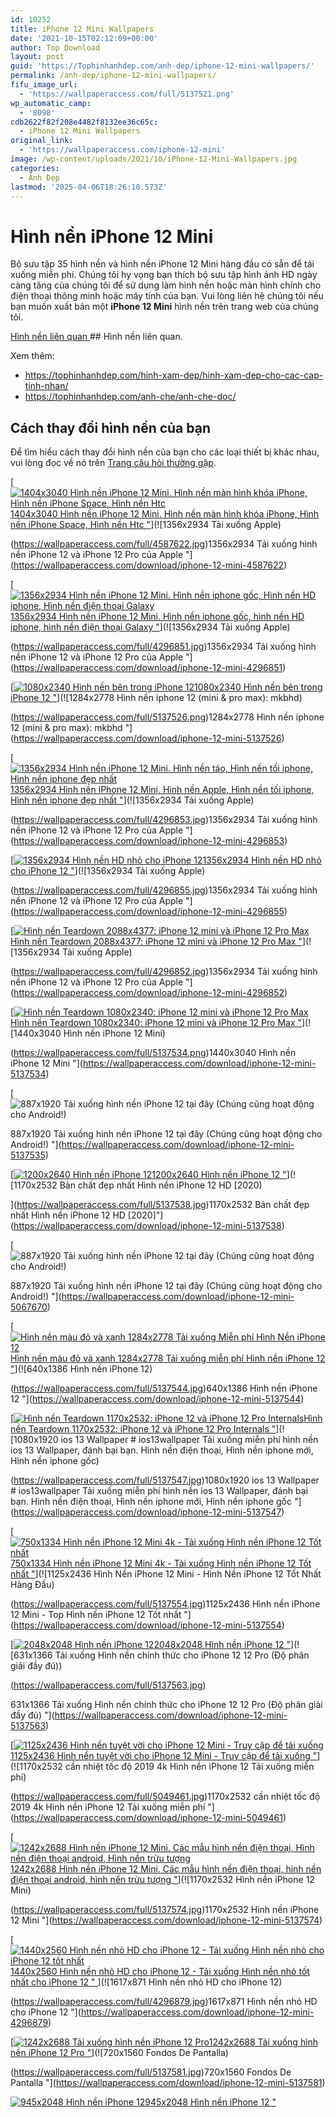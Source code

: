 ```yaml
---
id: 10252
title: iPhone 12 Mini Wallpapers
date: '2021-10-15T02:12:09+00:00'
author: Top Download
layout: post
guid: 'https://Tophinhanhdep.com/anh-dep/iphone-12-mini-wallpapers/'
permalink: /anh-dep/iphone-12-mini-wallpapers/
fifu_image_url:
  - 'https://wallpaperaccess.com/full/5137521.png'
wp_automatic_camp:
  - '8098'
cdb2622f82f208e4482f8132ee36c65c:
  - iPhone 12 Mini Wallpapers
original_link:
  - 'https://wallpaperaccess.com/iphone-12-mini'
image: /wp-content/uploads/2021/10/iPhone-12-Mini-Wallpapers.jpg
categories:
  - Ảnh Đẹp
lastmod: '2025-04-06T18:26:10.573Z'
---
```

# Hình nền iPhone 12 Mini

Bộ sưu tập 35 hình nền và hình nền iPhone 12 Mini hàng đầu có sẵn để tải xuống miễn phí. Chúng tôi hy vọng bạn thích bộ sưu tập hình ảnh HD ngày càng tăng của chúng tôi để sử dụng làm hình nền hoặc màn hình chính cho điện thoại thông minh hoặc máy tính của bạn. Vui lòng liên hệ chúng tôi nếu bạn muốn xuất bản một **iPhone 12 Mini** hình nền trên trang web của chúng tôi.

[Hình nền liên quan ](#related) ## Hình nền liên quan.

   
 Xem thêm:

   
- <https://tophinhanhdep.com/hinh-xam-dep/hinh-xam-dep-cho-cac-cap-tinh-nhan/>
- <https://tophinhanhdep.com/anh-che/anh-che-doc/>

## Cách thay đổi hình nền của bạn

Để tìm hiểu cách thay đổi hình nền của bạn cho các loại thiết bị khác nhau, vui lòng đọc về nó trên [Trang câu hỏi thường gặp](https://tophinhanhdep.com/faq/).

  
[[![1404x3040 Hình nền iPhone 12 Mini.  Hình nền màn hình khóa iPhone, Hình nền iPhone Space, Hình nền Htc](https://wallpaperaccess.com/full/5137521.png)1404x3040 Hình nền iPhone 12 Mini. Hình nền màn hình khóa iPhone, Hình nền iPhone Space, Hình nền Htc "](https://wallpaperaccess.com/download/iphone-12-mini-5137521)](![1356x2934 Tải xuống Apple)

(https://wallpaperaccess.com/full/4587622.jpg)1356x2934 Tải xuống hình nền iPhone 12 và iPhone 12 Pro của Apple "](https://wallpaperaccess.com/download/iphone-12-mini-4587622)

[[![1356x2934 Hình nền iPhone 12 Mini.  Hình nền iphone gốc, Hình nền HD iphone, Hình nền điện thoại Galaxy](https://wallpaperaccess.com/full/5049447.jpg)1356x2934 Hình nền iPhone 12 Mini. Hình nền iphone gốc, hình nền HD iphone, hình nền điện thoại Galaxy "](https://wallpaperaccess.com/download/iphone-12-mini-5049447)](![1356x2934 Tải xuống Apple)

(https://wallpaperaccess.com/full/4296851.jpg)1356x2934 Tải xuống hình nền iPhone 12 và iPhone 12 Pro của Apple "](https://wallpaperaccess.com/download/iphone-12-mini-4296851)

[[![1080x2340 Hình nền bên trong iPhone 12](https://wallpaperaccess.com/full/5137525.jpg)1080x2340 Hình nền bên trong iPhone 12 "](https://wallpaperaccess.com/download/iphone-12-mini-5137525)](![1284x2778 Hình nền iphone 12 (mini & pro max): mkbhd)

(https://wallpaperaccess.com/full/5137526.png)1284x2778 Hình nền iphone 12 (mini &amp; pro max): mkbhd "](https://wallpaperaccess.com/download/iphone-12-mini-5137526)

[[![1356x2934 Hình nền iPhone 12 Mini.  Hình nền táo, Hình nền tối iphone, Hình nền iphone đẹp nhất](https://wallpaperaccess.com/full/5137527.jpg)1356x2934 Hình nền iPhone 12 Mini. Hình nền Apple, Hình nền tối iphone, Hình nền iphone đẹp nhất "](https://wallpaperaccess.com/download/iphone-12-mini-5137527)](![1356x2934 Tải xuống Apple)

(https://wallpaperaccess.com/full/4296853.jpg)1356x2934 Tải xuống hình nền iPhone 12 và iPhone 12 Pro của Apple "](https://wallpaperaccess.com/download/iphone-12-mini-4296853)

[[![1356x2934 Hình nền HD nhỏ cho iPhone 12](https://wallpaperaccess.com/full/5137529.png)1356x2934 Hình nền HD nhỏ cho iPhone 12 "](https://wallpaperaccess.com/download/iphone-12-mini-5137529)](![1356x2934 Tải xuống Apple)

(https://wallpaperaccess.com/full/4296855.jpg)1356x2934 Tải xuống hình nền iPhone 12 và iPhone 12 Pro của Apple "](https://wallpaperaccess.com/download/iphone-12-mini-4296855)

[[![Hình nền Teardown 2088x4377: iPhone 12 mini và iPhone 12 Pro Max](https://wallpaperaccess.com/full/5137531.jpg)Hình nền Teardown 2088x4377: iPhone 12 mini và iPhone 12 Pro Max "](https://wallpaperaccess.com/download/iphone-12-mini-5137531)](![1356x2934 Tải xuống Apple)

(https://wallpaperaccess.com/full/4296852.jpg)1356x2934 Tải xuống hình nền iPhone 12 và iPhone 12 Pro của Apple "](https://wallpaperaccess.com/download/iphone-12-mini-4296852)

[[![Hình nền Teardown 1080x2340: iPhone 12 mini và iPhone 12 Pro Max](https://wallpaperaccess.com/full/5137533.jpg)Hình nền Teardown 1080x2340: iPhone 12 mini và iPhone 12 Pro Max "](https://wallpaperaccess.com/download/iphone-12-mini-5137533)](![1440x3040 Hình nền iPhone 12 Mini)

(https://wallpaperaccess.com/full/5137534.png)1440x3040 Hình nền iPhone 12 Mini "](https://wallpaperaccess.com/download/iphone-12-mini-5137534)

[![887x1920 Tải xuống hình nền iPhone 12 tại đây (Chúng cũng hoạt động cho Android!)](https://wallpaperaccess.com/full/5137535.jpg)

887x1920 Tải xuống hình nền iPhone 12 tại đây (Chúng cũng hoạt động cho Android!) "](https://wallpaperaccess.com/download/iphone-12-mini-5137535)

[[![1200x2640 Hình nền iPhone 12](https://wallpaperaccess.com/full/5137537.jpg)1200x2640 Hình nền iPhone 12 "](https://wallpaperaccess.com/download/iphone-12-mini-5137537)](![1170x2532 Bản chất đẹp nhất Hình nền iPhone 12 HD [2020)

](https://wallpaperaccess.com/full/5137538.jpg)1170x2532 Bản chất đẹp nhất Hình nền iPhone 12 HD \[2020\]"](https://wallpaperaccess.com/download/iphone-12-mini-5137538)

[![887x1920 Tải xuống hình nền iPhone 12 tại đây (Chúng cũng hoạt động cho Android!)](https://wallpaperaccess.com/full/5067670.jpg)

887x1920 Tải xuống hình nền iPhone 12 tại đây (Chúng cũng hoạt động cho Android!) "](https://wallpaperaccess.com/download/iphone-12-mini-5067670)

[[![Hình nền màu đỏ và xanh 1284x2778 Tải xuống Miễn phí Hình Nền iPhone 12](https://wallpaperaccess.com/full/4296891.jpg)Hình nền màu đỏ và xanh 1284x2778 Tải xuống miễn phí Hình nền iPhone 12 "](https://wallpaperaccess.com/download/iphone-12-mini-4296891)](![640x1386 Hình nền iPhone 12)

(https://wallpaperaccess.com/full/5137544.jpg)640x1386 Hình nền iPhone 12 "](https://wallpaperaccess.com/download/iphone-12-mini-5137544)

[[![Hình nền Teardown 1170x2532: iPhone 12 và iPhone 12 Pro Internals](https://wallpaperaccess.com/full/5137545.jpg)Hình nền Teardown 1170x2532: iPhone 12 và iPhone 12 Pro Internals "](https://wallpaperaccess.com/download/iphone-12-mini-5137545)](![1080x1920 ios 13 Wallpaper # ios13wallpaper Tải xuống miễn phí hình nền ios 13 Wallpaper, đánh bại bạn.  Hình nền điện thoại, Hình nền iphone mới, Hình nền iphone gốc)

(https://wallpaperaccess.com/full/5137547.jpg)1080x1920 ios 13 Wallpaper # ios13wallpaper Tải xuống miễn phí hình nền ios 13 Wallpaper, đánh bại bạn. Hình nền điện thoại, Hình nền iphone mới, Hình nền iphone gốc "](https://wallpaperaccess.com/download/iphone-12-mini-5137547)

[ [![750x1334 Hình nền iPhone 12 Mini 4k - Tải xuống Hình nền iPhone 12 Tốt nhất](https://wallpaperaccess.com/full/5137552.jpg)750x1334 Hình nền iPhone 12 Mini 4k - Tải xuống Hình nền iPhone 12 Tốt nhất "](https://wallpaperaccess.com/download/iphone-12-mini-5137552)](![1125x2436 Hình Nền iPhone 12 Mini - Hình Nền iPhone 12 Tốt Nhất Hàng Đầu)

(https://wallpaperaccess.com/full/5137554.jpg)1125x2436 Hình nền iPhone 12 Mini - Top Hình nền iPhone 12 Tốt nhất "](https://wallpaperaccess.com/download/iphone-12-mini-5137554)

[[![2048x2048 Hình nền iPhone 12](https://wallpaperaccess.com/full/5137558.jpg)2048x2048 Hình nền iPhone 12 "](https://wallpaperaccess.com/download/iphone-12-mini-5137558)](![631x1366 Tải xuống Hình nền chính thức cho iPhone 12 12 Pro (Độ phân giải đầy đủ))

(https://wallpaperaccess.com/full/5137563.jpg)

631x1366 Tải xuống Hình nền chính thức cho iPhone 12 12 Pro (Độ phân giải đầy đủ) "](https://wallpaperaccess.com/download/iphone-12-mini-5137563)

[[![1125x2436 Hình nền tuyệt vời cho iPhone 12 Mini - Truy cập để tải xuống](https://wallpaperaccess.com/full/5137567.jpg)1125x2436 Hình nền tuyệt vời cho iPhone 12 Mini - Truy cập để tải xuống "](https://wallpaperaccess.com/download/iphone-12-mini-5137567)](![1170x2532 cần nhiệt tốc độ 2019 4k Hình nền iPhone 12 Tải xuống miễn phí)

(https://wallpaperaccess.com/full/5049461.jpg)1170x2532 cần nhiệt tốc độ 2019 4k Hình nền iPhone 12 Tải xuống miễn phí "](https://wallpaperaccess.com/download/iphone-12-mini-5049461)

[[![1242x2688 Hình nền iPhone 12 Mini.  Các mẫu hình nền điện thoại, Hình nền điện thoại android, Hình nền trừu tượng](https://wallpaperaccess.com/full/5137573.jpg)1242x2688 Hình nền iPhone 12 Mini. Các mẫu hình nền điện thoại, hình nền điện thoại android, hình nền trừu tượng "](https://wallpaperaccess.com/download/iphone-12-mini-5137573)](![1170x2532 Hình nền iPhone 12 Mini)

(https://wallpaperaccess.com/full/5137574.jpg)1170x2532 Hình nền iPhone 12 Mini "](https://wallpaperaccess.com/download/iphone-12-mini-5137574)

[[![1440x2560 Hình nền nhỏ HD cho iPhone 12 - Tải xuống Hình nền nhỏ cho iPhone 12 tốt nhất](https://wallpaperaccess.com/full/5137575.jpg)1440x2560 Hình nền nhỏ HD cho iPhone 12 - Tải xuống Hình nền nhỏ tốt nhất cho iPhone 12 " ](https://wallpaperaccess.com/download/iphone-12-mini-5137575)](![1617x871 Hình nền nhỏ HD cho iPhone 12)

(https://wallpaperaccess.com/full/4296879.jpg)1617x871 Hình nền nhỏ HD cho iPhone 12 "](https://wallpaperaccess.com/download/iphone-12-mini-4296879)

[[![1242x2688 Tải xuống hình nền iPhone 12 Pro](https://wallpaperaccess.com/full/5126288.png)1242x2688 Tải xuống hình nền iPhone 12 Pro "](https://wallpaperaccess.com/download/iphone-12-mini-5126288)](![720x1560 Fondos De Pantalla)

(https://wallpaperaccess.com/full/5137581.jpg)720x1560 Fondos De Pantalla "](https://wallpaperaccess.com/download/iphone-12-mini-5137581)

[![945x2048 Hình nền iPhone 12](https://wallpaperaccess.com/full/5137585.jpg)945x2048 Hình nền iPhone 12 "](https://wallpaperaccess.com/download/iphone-12-mini-5137585)
